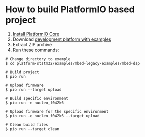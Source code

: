 How to build PlatformIO based project
=====================================

1. [Install PlatformIO Core](https://docs.platformio.org/page/core.html)
2. Download [development platform with examples](https://github.com/platformio/platform-ststm32/archive/develop.zip)
3. Extract ZIP archive
4. Run these commands:

```shell
# Change directory to example
$ cd platform-ststm32/examples/mbed-legacy-examples/mbed-dsp

# Build project
$ pio run

# Upload firmware
$ pio run --target upload

# Build specific environment
$ pio run -e nucleo_f042k6

# Upload firmware for the specific environment
$ pio run -e nucleo_f042k6 --target upload

# Clean build files
$ pio run --target clean
```
